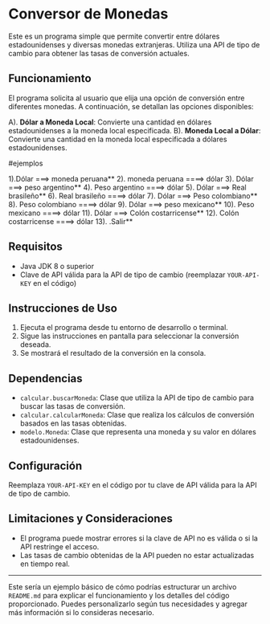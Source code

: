 

# Conversor de Monedas

Este es un programa simple que permite convertir entre dólares estadounidenses y diversas monedas extranjeras. Utiliza una API de tipo de cambio para obtener las tasas de conversión actuales.

## Funcionamiento

El programa solicita al usuario que elija una opción de conversión entre diferentes monedas. A continuación, se detallan las opciones disponibles:

A). **Dólar a Moneda Local**: Convierte una cantidad en dólares estadounidenses a la moneda local especificada.
B). **Moneda Local a Dólar**: Convierte una cantidad en la moneda local especificada a dólares estadounidenses.

#ejemplos 

1).Dólar ===> moneda peruana**
2).    	moneda peruana ====> dólar
3).    Dólar ===> peso argentino**
4).        Peso argentino ====> dólar
5).    Dólar ===> Real brasileño**
6).        Real brasileño ====> dólar
7).    Dólar ===> Peso colombiano**
8).        Peso colombiano ====> dólar
9).    Dólar ===> peso mexicano**
10).        Peso mexicano ====> dólar
11).    Dólar ===> Colón costarricense**
12).        Colón costarricense ====> dólar
13).      .Salir** 						

## Requisitos

- Java JDK 8 o superior
- Clave de API válida para la API de tipo de cambio (reemplazar `YOUR-API-KEY` en el código)

## Instrucciones de Uso

1. Ejecuta el programa desde tu entorno de desarrollo o terminal.
2. Sigue las instrucciones en pantalla para seleccionar la conversión deseada.
3. Se mostrará el resultado de la conversión en la consola.

## Dependencias

- `calcular.buscarMoneda`: Clase que utiliza la API de tipo de cambio para buscar las tasas de conversión.
- `calcular.calcularMoneda`: Clase que realiza los cálculos de conversión basados en las tasas obtenidas.
- `modelo.Moneda`: Clase que representa una moneda y su valor en dólares estadounidenses.

## Configuración

Reemplaza `YOUR-API-KEY` en el código por tu clave de API válida para la API de tipo de cambio.

## Limitaciones y Consideraciones

- El programa puede mostrar errores si la clave de API no es válida o si la API restringe el acceso.
- Las tasas de cambio obtenidas de la API pueden no estar actualizadas en tiempo real.

---

Este sería un ejemplo básico de cómo podrías estructurar un archivo `README.md` para explicar el funcionamiento y los detalles del código proporcionado. Puedes personalizarlo según tus necesidades y agregar más información si lo consideras necesario.
